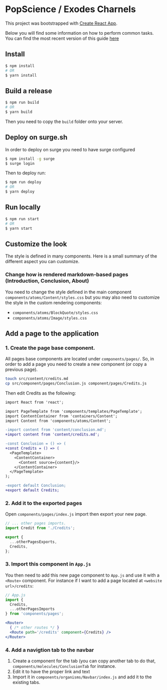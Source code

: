 # PopScience / Exodes Charnels
This project was bootstrapped with [Create React App](https://github.com/facebookincubator/create-react-app).

Below you will find some information on how to perform common tasks.<br>
You can find the most recent version of this guide [here](https://github.com/facebookincubator/create-react-app/blob/master/packages/react-scripts/template/README.md)

## Install
```sh
$ npm install 
# OR 
$ yarn install
```

## Build a release
```sh
$ npm run build
# OR 
$ yarn build
```
Then you need to copy the `build` folder onto your server. 

## Deploy on surge.sh
In order to deploy on surge you need to have surge configured
```sh
$ npm install -g surge
$ surge login
```

Then to deploy run:
```sh
$ npm run deploy
# OR 
$ yarn deploy
```

## Run locally
```sh
$ npm run start
# OR 
$ yarn start
```

## Customize the look
The style is defined in many components. Here is a small summary of the different aspect you can customize.

### Change how is rendered markdown-based pages (Introduction, Conclusion, About)
You need to change the style defined in the main component `components/atoms/Content/styles.css` but you may also need to customize the style in the custom rendering components:
- `components/atoms/BlockQuote/styles.css`
- `components/atoms/Image/styles.css`


## Add a page to the application

### 1. Create the page base component.
All pages base components are located under `components/pages/`. 
So, in order to add a page you need to create a new component (or copy a previous page).
```sh
touch src/content/credits.md
cp src/component/pages/Conclusion.js component/pages/Credits.js
```
Then edit Credits as the following:
```diff
import React from 'react';

import PageTemplate from 'components/templates/PageTemplate'; 
import ContentContainer from 'containers/Content';
import Content from 'components/atoms/Content';

-import content from 'content/conclusion.md';
+import content from 'content/credits.md';

-const Conclusion = () => (
+const Credits = () => (
  <PageTemplate>
    <ContentContainer>
      <Content source={content}/>
    </ContentContainer>
  </PageTemplate>
);

-export default Conclusion;
+export default Credits;

```

### 2. Add it to the exported pages
Open `components/pages/index.js` import then export your new page.

```js
// ... other pages imports.
import Credit from './Credits';

export {
  ...otherPagesExports,
  Credits,
};
```

### 3. Import this component in `App.js`
You then need to add this new page component to `App.js` and use it with a `<Route>` component.
For instance if I want to add a page located at `<website url>/credits`:

```jsx
// App.js
import {
  Credits,
  ...otherPagesImports
} from 'components/pages';

<Router>
  { /* other routes */ }
  <Route path='/credits' component={Credits} />
</Router>
```

### 4. Add a navigtion tab to the navbar
1. Create a component for the tab (you can copy another tab to do that, `components/molecules/ConclusionTab` for instance.
2. Edit it to have the proper link and text
3. Import it in `components/organisms/Navbar/index.js` and add it to the existing tabs. 
